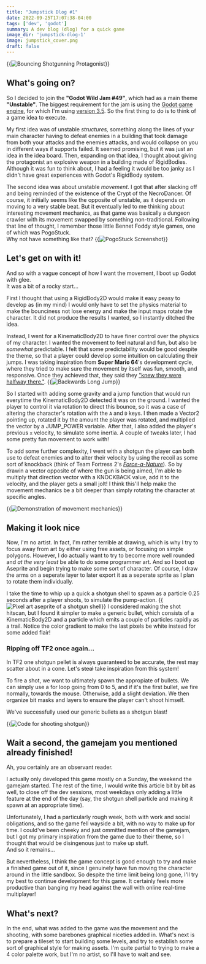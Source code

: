 ```yaml
---
title: "Jumpstick Dlog #1"
date: 2022-09-25T17:07:38-04:00
tags: ['dev', 'godot']
summary: A dev blog (dlog) for a quick game
image_dir: 'jumpstick-dlog-1'
image: jumpstick_cover.png
draft: false
---
```

{{<img caption="Artist's rendition (pretend he's bouncing)" alt="Bouncing Shotgunning Protagonist" src="jumpstick_cover.png#center">}}

## What's going on?
So I decided to join the **"Godot Wild Jam #49"**, which had as a main theme **"Unstable"**.
The biggest requirement for the jam is using the [Godot game engine](https://godotengine.org/), for which I'm using [version 3.5](https://godotengine.org/article/godot-3-5-cant-stop-wont-stop).
So the first thing to do is to think of a game idea to execute.

My first idea was of unstable _structures,_ something along the lines of your main character having to defeat enemies in a building that took damage from both your attacks and the enemies attacks, and would collapse on you in different ways if supports failed.
It seemed promising, but it was just an idea in the idea board.
Then, expanding on that idea, I thought about giving the protagonist an explosive weapon in a building made of RigidBodies.
Although it was fun to think about, I had a feeling it would be too janky as I didn't have great experiences with Godot's RigidBody system.

The second idea was about unstable _movement_.
I got that after slacking off and being reminded of the existence of the Crypt of the NecroDancer.
Of course, it initially seems like the opposite of unstable, as it depends on moving to a very stable beat.
But it eventually led to me thinking about interesting movement mechanics, as that game was basically a dungeon crawler with its movement swapped by something non-traditional.
Following that line of thought, I remember those little Bennet Foddy style games, one of which was PogoStuck.  
Why not have something like that?
{{<img caption="Aneurysm possibly included" alt="PogoStuck Screenshot" src="pogostuck.jpeg#center">}}

## Let's get on with it!
And so with a vague concept of how I want the movement, I boot up Godot with glee.  
It was a bit of a rocky start...

First I thought that using a RigidBody2D would make it easy peasy to develop as (in my mind) I would only have to set the physics material to make the bounciness not lose energy and make the input maps rotate the character.
It did not produce the results I wanted, so I instantly ditched the idea.

Instead, I went for a KinematicBody2D to have finer control over the physics of my character.
I wanted the movement to feel natural and fun, but also be _somewhat_ predictable.
I felt that some predictability would be good despite the theme, so that a player could develop some intuition on calculating their jumps.
I was taking inspiration from **Super Mario 64**'s development cycle, where they tried to make sure the movement by itself was fun, smooth, and responsive.
Once they achieved that, they said they ["knew they were halfway there."](https://shmuplations.com/mario64/).
{{<img caption="" alt="Backwards Long Jump" src="blj.gif#center">}}

So I started with adding some gravity and a jump function that would run everytime the KinematicBody2D detected it was on the ground.
I wanted the player to control it via rotation to direct this bounce, so it was a case of altering the character's rotation with the `A` and `D` keys.
I then made a Vector2 pointing up, rotated it by the amount the player was rotated, and multiplied the vector by a JUMP_POWER variable.
After that, I also added the player's previous `x` velocity, to simulate some inertia.
A couple of tweaks later, I had some pretty fun movement to work with!

To add some further complexity, I went with a shotgun  the player can both use to defeat enemies and to alter their velocity by using the recoil as some sort of knockback (think of Team Fortress 2's [_Force-a-Nature_](https://wiki.teamfortress.com/wiki/Force-A-Nature)).
So by drawin a vector opposite of where the gun is being aimed, I'm able to multiply that direction vector with a KNOCKBACK value, add it to the velocity, and the player gets a small jolt!
I think this'll help make the movement mechanics be a bit deeper than simply rotating the character at specific angles.

{{<img caption="BEHOLD" alt="Demonstration of movement mechanics" src="jumpstick_move.gif#center" mouse="(Disabled Camera panning for more clarity...)">}}

## Making it look nice
Now, I'm no artist. In fact, I'm rather terrible at drawing, which is why I try to focus away from art by either using free assets, or focusing on simple polygons.
However, I do actually want to try to become more well rounded and _at the very least_ be able to do some programmer art.
And so I boot up Aseprite and begin trying to make some sort of character.
Of course, I draw the arms on a seperate layer to later export it as a seperate sprite as I plan to rotate them individually.

I take the time to whip up a quick a shotgun shell to spawn as a particle 0.25 seconds after a player shoots, to simulate the pump-action.
{{<img caption="Mastercraft pixel art" alt="Pixel art aseprite of a shotgun shell" src="aseprite_shell.png#center" mouse="If it's simple, but it works...">}}
I considered making the shot hitscan, but I found it simpler to make a generic bullet, which consists of a KinematicBody2D and a particle which emits a couple of particles rapidly as a trail.
Notice the color gradient to make the last pixels be white instead for some added flair!

### Ripping off TF2 once again...
In TF2 one shotgun pellet is always guaranteed to be accurate, the rest may scatter about in a cone.
Let's ~~steal~~ take inspiration from this system!

To fire a shot, we want to ultimately spawn the appropiate of bullets.
We can simply use a for loop going from 0 to 5, and if it's the first bullet, we fire normally, towards the mouse.
Otherwise, add a slight deviation.
We then organize bit masks and layers to ensure the player can't shoot himself.

We've successfully used our generic bullets as a shotgun blast!

{{<img caption="Honestly this could be reduced a lot if I used the AnimationPlayer node..." alt="Code for shooting shotgun" src="shoot_code.png#center" mouse="Yes, I did call randomize() at the start">}}

## Wait a second, the gamejam you mentioned already finished!
Ah, you certainly are an observant reader.

I actually only developed this game mostly on a Sunday, the weekend the gamejam started.
The rest of the time, I would write this article bit by bit as well, to close off the dev sessions, most weekdays only adding a little feature at the end of the day (say, the shotgun shell particle and making it spawn at an appropriate time).

Unfortunately, I had a particularly rough week, both with work and social obligations, and so the game fell wayside a bit, with no way to make up for time.
I could've been cheeky and just ommitted mention of the gamejam, but I got my primary inspiration from the game due to their theme, so I thought that would be disingenous just to make up stuff.  
And so it remains...

But nevertheless, I think the game concept is good enough to try and make a finished game out of it, since I genuinely have fun moving the character around in the little sandbox.
So despite the time limit being long gone, I'll try my best to continue development for this game.
It certainly feels more productive than banging my head against the wall with online real-time multiplayer!

## What's next?
In the end, what was added to the game was the movement and the shooting, with some barebones graphical niceties added in.
What's next is to prepare a tileset to start building some levels, and try to establish some sort of graphical style for making assets.
I'm quite partial to trying to make a 4 color palette work, but I'm no artist, so I'll have to wait and see.
